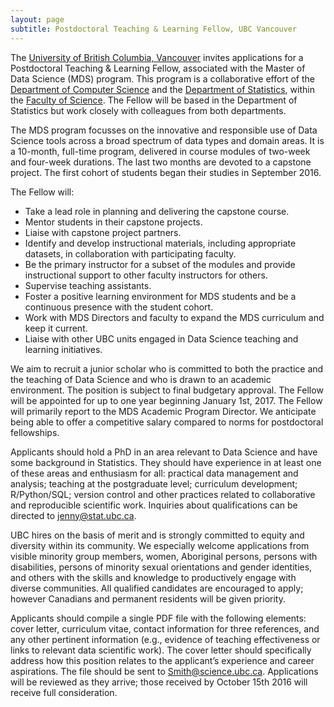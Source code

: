 ```yaml
---
layout: page
subtitle: Postdoctoral Teaching & Learning Fellow, UBC Vancouver
---
```



The [University of British Columbia, Vancouver](http://www.ubc.ca/about) invites applications for a Postdoctoral Teaching & Learning Fellow, associated with the Master of Data Science (MDS) program.  This program is a collaborative effort of the [Department of Computer Science](https://www.cs.ubc.ca) and the [Department of Statistics](http://www.stat.ubc.ca), within the [Faculty of Science](http://science.ubc.ca).  The Fellow will be based in the Department of Statistics but work closely with colleagues from both departments.

The MDS program focusses on the innovative and responsible use of Data Science tools across a broad spectrum of data types and domain areas. It is a 10-month, full-time program, delivered in course modules of two-week and four-week durations. The last two months are devoted to a capstone project. The first cohort of students began their studies in September 2016.

The Fellow will:

 * Take a lead role in planning and delivering the capstone course.
 * Mentor students in their capstone projects.
 * Liaise with capstone project partners.
 * Identify and develop instructional materials, including appropriate datasets, in collaboration with participating faculty.
 * Be the primary instructor for a subset of the modules and provide instructional support to other faculty instructors for others.
 * Supervise teaching assistants.
 * Foster a positive learning environment for MDS students and be a continuous presence with the student cohort.
 * Work with MDS Directors and faculty to expand the MDS curriculum and keep it current.
 * Liaise with other UBC units engaged in Data Science teaching and learning initiatives. 

We aim to recruit a junior scholar who is committed to both the practice and the teaching of Data Science and who is drawn to an academic environment. 
The position is subject to final budgetary approval. The Fellow will be appointed for up to one year beginning January 1st, 2017.  The Fellow will primarily report to the MDS Academic Program Director. We anticipate being able to offer a competitive salary compared to norms for postdoctoral fellowships.

Applicants should hold a PhD in an area relevant to Data Science and have some background in Statistics. They should have experience in at least one of these areas and enthusiasm for all: practical data management and analysis; teaching at the postgraduate level; curriculum development; R/Python/SQL; version control and other practices related to collaborative and reproducible scientific work. Inquiries about qualifications  can be directed to <jenny@stat.ubc.ca>.

UBC hires on the basis of merit and is strongly committed to equity and diversity within its community. We especially welcome applications from visible minority group members, women, Aboriginal persons, persons with disabilities, persons of minority sexual orientations and gender identities, and others with the skills and knowledge to productively engage with diverse communities. All qualified candidates are encouraged to apply; however Canadians and permanent residents will be given priority.

Applicants should compile a single PDF file with the following elements: cover letter, curriculum vitae, contact information for three references, and any other pertinent information (e.g., evidence of teaching effectiveness or links to relevant data scientific work). The cover letter should specifically address how this position relates to the applicant’s experience and career aspirations. The file should be sent to Smith@science.ubc.ca. Applications will be reviewed as they arrive; those received by October 15th 2016 will receive full consideration.

